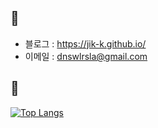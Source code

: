 ## 📌

- 블로그 : <https://jik-k.github.io/>
- 이메일 : <dnswlrsla@gmail.com>

## 📌
[![Top Langs](https://github-readme-stats.vercel.app/api/top-langs/?username=JIK-K&theme=dracula&layout=compact)](https://github.com/anuraghazra/github-readme-stats)
    
